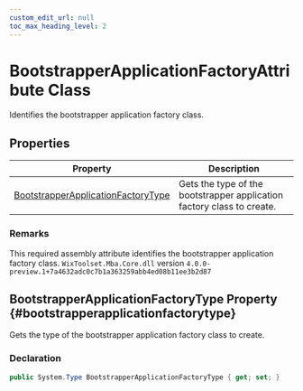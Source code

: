 ```yaml
---
custom_edit_url: null
toc_max_heading_level: 2
---
```

# BootstrapperApplicationFactoryAttribute Class
Identifies the bootstrapper application factory class.
## Properties
| Property | Description |
| ------ | ----------- |
| [BootstrapperApplicationFactoryType](#bootstrapperapplicationfactorytype) | Gets the type of the bootstrapper application factory class to create. |
### Remarks
This required assembly attribute identifies the bootstrapper application factory class.
`WixToolset.Mba.Core.dll` version `4.0.0-preview.1+7a4632adc0c7b1a363259abb4ed08b11ee3b2d87`
## BootstrapperApplicationFactoryType Property {#bootstrapperapplicationfactorytype}
Gets the type of the bootstrapper application factory class to create.
### Declaration
```cs
public System.Type BootstrapperApplicationFactoryType { get; set; } 
```
